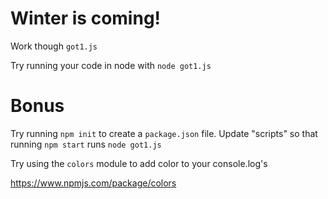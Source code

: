 # Winter is coming!

Work though `got1.js`

Try running your code in node with `node got1.js`

# Bonus

Try running `npm init` to create a `package.json` file.
Update "scripts" so that running `npm start` runs `node got1.js`

Try using the `colors` module to add color to your console.log's

https://www.npmjs.com/package/colors
